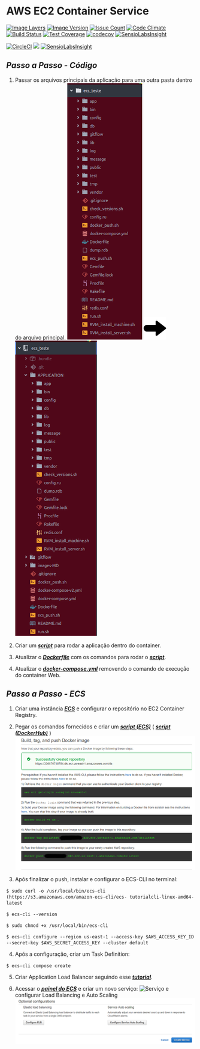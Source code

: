# **AWS EC2 Container Service**

[![Image Layers](https://images.microbadger.com/badges/image/strund3r/ecs.svg)](http://microbadger.com/images/strund3r/ecs)
[![Image Version](https://images.microbadger.com/badges/version/strund3r/ecs.svg)](http://microbadger.com/images/strund3r/ecs)
[![Issue Count](https://codeclimate.com/github/Strund3r/ECS_test/badges/issue_count.svg)](https://codeclimate.com/github/Strund3r/ECS_test/issues)
[![Code Climate](https://codeclimate.com/github/Strund3r/ECS_test/badges/gpa.svg)](https://codeclimate.com/github/Strund3r/ECS_test)
[![Build Status](https://travis-ci.org/Strund3r/ECS_test.svg?branch=master)](https://travis-ci.org/Strund3r/ECS_test)
[![Test Coverage](https://codeclimate.com/github/Strund3r/ECS_test/badges/coverage.svg)](https://codeclimate.com/github/Strund3r/ECS_test/coverage)
[![codecov](https://codecov.io/gh/Strund3r/ECS_test/branch/master/graph/badge.svg)](https://codecov.io/gh/Strund3r/ECS_test)
[![SensioLabsInsight](https://insight.sensiolabs.com/projects/50e0016b-4b30-4b0b-9caa-9fdda8c8b4a5/small.png)](https://insight.sensiolabs.com/projects/50e0016b-4b30-4b0b-9caa-9fdda8c8b4a5)

[![CircleCI](https://circleci.com/gh/Strund3r/ECS_test.svg?style=svg)](https://circleci.com/gh/Strund3r/ECS_test) [![](https://ci.solanolabs.com:443/Strund3r/ECS_test/badges/branches/master?badge_token=d70f4f631421f879209c4f6b865ae17e63b31284)](https://ci.solanolabs.com:443/Strund3r/ECS_test/suites/517280) [![SensioLabsInsight](https://insight.sensiolabs.com/projects/50e0016b-4b30-4b0b-9caa-9fdda8c8b4a5/mini.png)](https://insight.sensiolabs.com/projects/50e0016b-4b30-4b0b-9caa-9fdda8c8b4a5)

## *Passo a Passo - Código*

1. Passar os arquivos principais da aplicação para uma outra pasta dentro do arquivo principal.
![Antes da mudança](/images-MD/Antes-APP.png)    ![Seta](/images-MD/right_arrow.png)    ![Depois da mudança](/images-MD/Depois-APP.png)

2. Criar um __*[script](https://github.com/Strund3r/ECS_test/blob/master/run.sh)*__ para rodar a aplicação dentro do container.

3. Atualizar o __*[Dockerfile](https://github.com/Strund3r/ECS_test/blob/master/Dockerfile)*__ com os comandos para rodar o __*[script](https://github.com/Strund3r/ECS_test/blob/master/run.sh)*__.

4. Atualizar o __*[docker-compose.yml](https://github.com/Strund3r/ECS_test/blob/master/docker-compose.yml#L17)*__ removendo o comando de execução do container Web.

## *Passo a Passo - ECS*

1. Criar uma instância __*[ECS](https://console.aws.amazon.com/ecs)*__ e configurar o repositório no EC2 Container Registry.

2. Pegar os comandos fornecidos e criar um __*[script (ECS)](https://github.com/Strund3r/ECS_test/blob/master/ecs_push.sh)*__ ( __*[script (DockerHub)](https://github.com/Strund3r/ECS_test/blob/master/docker_push.sh)*__ )
![ECS Registry Commands](/images-MD/ecs-reg-cmd.png)

3. Após finalizar o push, instalar e configurar o ECS-CLI no terminal:
```
$ sudo curl -o /usr/local/bin/ecs-cli (https://s3.amazonaws.com/amazon-ecs-cli/ecs- tutorialcli-linux-amd64-latest
```
```
$ ecs-cli --version
```
```
$ sudo chmod +x /usr/local/bin/ecs-cli
```
```
$ ecs-cli configure --region us-east-1 --access-key $AWS_ACCESS_KEY_ID --secret-key $AWS_SECRET_ACCESS_KEY --cluster default
```

4. Após a configuração, criar um Task Definition:
```
$ ecs-cli compose create
```

5. Criar Application Load Balancer seguindo esse __*[tutorial](http://docs.aws.amazon.com/pt_br/AmazonECS/latest/developerguide/create-application-load-balancer.html)*__.

5. Acessar o __*[painel do ECS](https://console.aws.amazon.com/ecs/home?region=us-east-1#/clusters/default/services)*__ e criar um novo serviço:
![Serviço](/images-MD/serviço.png)
e configurar Load Balancing e Auto Scaling
![Config ELB e Auto Scaling](/images-MD/config-elb-as.png)

